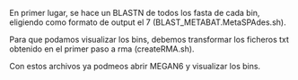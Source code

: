 En primer lugar, se hace un BLASTN de todos los fasta de cada bin, eligiendo como formato de output el 7 (BLAST_METABAT.MetaSPAdes.sh).

Para que podamos visualizar los bins, debemos transformar los ficheros txt obtenido en el primer paso a rma (createRMA.sh).

Con estos archivos ya podmeos abrir MEGAN6 y visualizar los bins.
